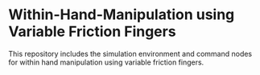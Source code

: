 # Within-Hand-Manipulation using Variable Friction Fingers
This repository includes the simulation environment and command nodes for within hand manipulation using variable friction fingers.
